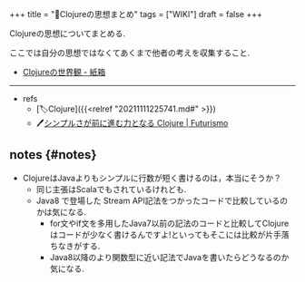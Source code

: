 +++
title = "📝Clojureの思想まとめ"
tags = ["WIKI"]
draft = false
+++

Clojureの思想についてまとめる.

ここでは自分の思想ではなくてあくまで他者の考えを収集すること.

-   [Clojureの世界観 - 紙箱](https://boxofpapers.hatenablog.com/entry/2017/04/10/154333)

---

-   refs
    -   [🏷Clojure]({{<relref "20211111225741.md#" >}})
    -   🖊[シンプルさが前に進む力となる Clojure | Futurismo](https://futurismo.biz/archives/4649/)


## notes {#notes}

-   ClojureはJavaよりもシンプルに行数が短く書けるのは，本当にそうか？
    -   同じ主張はScalaでもされているけれども.
    -   Java8 で登場した Stream API記法をつかったコードで比較しているのかは気になる.
        -   for文やif文を多用したJava7以前の記法のコードと比較してClojureはコードが少なく書けるんですよ!といってもそこには比較が片手落ちなきがする.
        -   Java8以降のより関数型に近い記法でJavaを書いたらどうなるのか気になる.
